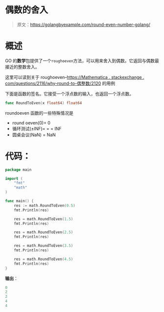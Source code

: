 # 偶数的舍入

> 原文：<https://golangbyexample.com/round-even-number-golang/>

# **概述**

GO 的**数学**包提供了一个`roughoeven`方法，可以用来舍入到偶数。它返回与偶数最接近的整数舍入。

这里可以读到关于 roughoeven–[https://Mathematica . stackexchange . com/questions/2116/why-round-to-偶整数/2120](https://mathematica.stackexchange.com/questions/2116/why-round-to-even-integers/2120) 的用例

下面是函数的签名。它接受一个浮点数的输入，也返回一个浮点数。

```go
func RoundToEven(x float64) float64
```

roundoeven 函数的一些特殊情况是

*   round oeven(0)= 0
*   循环测试(±INF)= = = INF
*   圆桌会议(NaN) = NaN

# **代码**：

```go
package main

import (
    "fmt"
    "math"
)

func main() {
    res := math.RoundToEven(0.5)
    fmt.Println(res)

    res = math.RoundToEven(1.5)
    fmt.Println(res)

    res = math.RoundToEven(2.5)
    fmt.Println(res)

    res = math.RoundToEven(3.5)
    fmt.Println(res)

    res = math.RoundToEven(4.5)
    fmt.Println(res)
}
```

**输出**：

```go
0
2
2
4
4
```